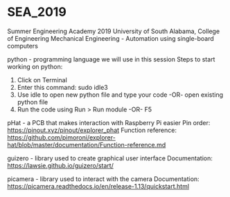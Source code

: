 # SEA_2019
Summer Engineering Academy 2019
University of South Alabama, College of Engineering
Mechanical Engineering - Automation using single-board computers


python - programming language we will use in this session
Steps to start working on python: 
1. Click on Terminal
2. Enter this command:  sudo idle3
3. Use idle to open new python file and type your code -OR- open existing python file
4. Run the code using Run > Run module -OR- F5

pHat - a PCB that makes interaction with Raspberry Pi easier
Pin order:  https://pinout.xyz/pinout/explorer_phat
Function reference:   https://github.com/pimoroni/explorer-hat/blob/master/documentation/Function-reference.md

guizero - library used to create graphical user interface
Documentation:  https://lawsie.github.io/guizero/start/

picamera - library used to interact with the camera
Documentation: https://picamera.readthedocs.io/en/release-1.13/quickstart.html


